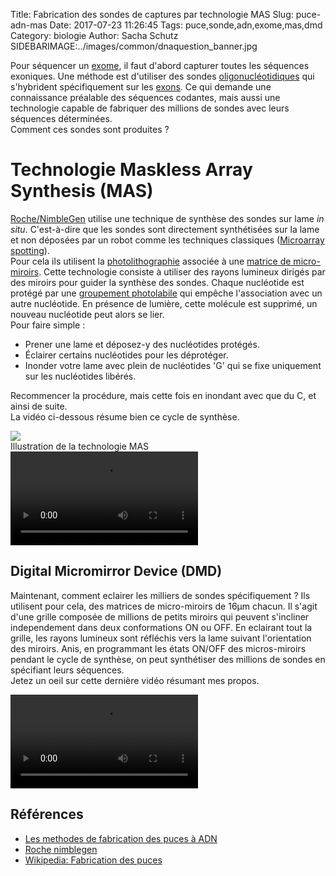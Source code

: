Title: Fabrication des sondes de captures par technologie MAS
Slug: puce-adn-mas
Date: 2017-07-23 11:26:45
Tags: puce,sonde,adn,exome,mas,dmd
Category: biologie
Author: Sacha Schutz
SIDEBARIMAGE:../images/common/dnaquestion_banner.jpg

Pour séquencer un [exome](https://fr.wikipedia.org/wiki/Exome), il faut d'abord capturer toutes les séquences exoniques. Une méthode est d'utiliser des sondes [oligonucléotidiques](https://fr.wikipedia.org/wiki/Oligonucl%C3%A9otide) qui s'hybrident spécifiquement sur les [exons](https://fr.wikipedia.org/wiki/Exon). Ce qui demande une connaissance préalable des séquences codantes, mais aussi une technologie capable de fabriquer des millions de sondes avec leurs séquences déterminées.  
Comment ces sondes sont produites ? 

# Technologie Maskless Array Synthesis (MAS)
[Roche/NimbleGen](http://sequencing.roche.com/products/nimblegen-seqcap-target-enrichment.html) utilise une technique de synthèse des sondes sur lame *in situ*. C'est-à-dire que les sondes sont directement synthétisées sur la lame et non déposées par un robot comme les techniques classiques ([Microarray spotting](https://fr.wikipedia.org/wiki/Puce_%C3%A0_ADN#Par_d.C3.A9p.C3.B4t_.28spotted.29)).  
Pour cela ils utilisent la [photolithographie](https://fr.wikipedia.org/wiki/Photolithographie) associée à une [matrice de micro-miroirs](https://fr.wikipedia.org/wiki/Matrice_de_micro-miroirs). Cette technologie consiste à utiliser des rayons lumineux dirigés par des miroirs pour guider la synthèse des sondes. 
Chaque nucléotide est protégé par une [groupement photolabile](https://en.wikipedia.org/wiki/Photolabile_protecting_group) qui empêche l'association avec un autre nucléotide. En présence de lumière, cette molécule est supprimé, un nouveau nucléotide peut alors se lier.  
Pour faire simple :

- Prener une lame et déposez-y des nucléotides protégés. 
- Éclairer certains nucléotides pour les déprotéger. 
- Inonder votre lame avec plein de nucléotides 'G' qui se fixe uniquement sur les nucléotides libérés. 

Recommencer la procédure, mais cette fois en inondant avec que du C, et ainsi de suite.  
La vidéo ci-dessous résume bien ce cycle de synthèse. 

<div class="figure">
    <img src="../images/post25/MAS1.png" /> 
    <div class="legend">Illustration de la technologie MAS</div>
</div>

<div class="figure">
<video controls src="../images/post25/media2.webm"> Synthèse des oligonucléotides</video>
</div>

## Digital Micromirror Device (DMD)
Maintenant, comment eclairer les milliers de sondes spécifiquement ?
Ils utilisent pour cela, des matrices de micro-miroirs de 16µm chacun. Il s'agit d'une grille composée de millions de petits miroirs qui peuvent s'incliner independement dans deux conformations ON ou OFF. En eclairant tout la grille, les rayons lumineux sont réfléchis vers la lame suivant l'orientation des miroirs. Anis, en programmant les états ON/OFF des micros-miroirs pendant le cycle de synthèse, on peut synthétiser des millions de sondes en spécifiant leurs séquences.  
Jetez un oeil sur cette dernière vidéo résumant mes propos.

<div class="figure">
<video controls src="../images/post25/media1.webm"> Matrices de micro-miroirs</video>
</div>

## Références
* [Les methodes de fabrication des puces à ADN](http://bitesizebio.com/7463/how-dna-microarrays-are-built/)
* [Roche nimblegen](http://sequencing.roche.com/products/nimblegen-seqcap-target-enrichment.html)
* [Wikipedia: Fabrication des puces](https://fr.wikipedia.org/wiki/Puce_%C3%A0_ADN#Fabrication)

